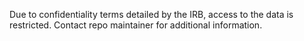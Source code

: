 Due to confidentiality terms detailed by the IRB, access to the data is restricted. Contact repo maintainer for additional information.  
